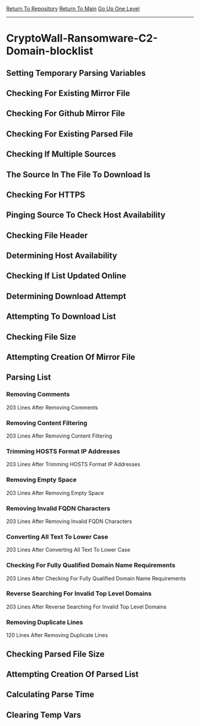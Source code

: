 [Return To Repository](https://github.com/deathbybandaid/piholeparser/)
[Return To Main](https://github.com/deathbybandaid/piholeparser/blob/master/RecentRunLogs/Mainlog.md)
[Go Up One Level](https://github.com/deathbybandaid/piholeparser/blob/master/RecentRunLogs/TopLevelScripts/30-Processing-Blacklists.md)
____________________________________
# CryptoWall-Ransomware-C2-Domain-blocklist
## Setting Temporary Parsing Variables
## Checking For Existing Mirror File
## Checking For Github Mirror File
## Checking For Existing Parsed File
## Checking If Multiple Sources
## The Source In The File To Download Is
## Checking For HTTPS
## Pinging Source To Check Host Availability
## Checking File Header
## Determining Host Availability
## Checking If List Updated Online
## Determining Download Attempt
## Attempting To Download List
## Checking File Size
## Attempting Creation Of Mirror File
## Parsing List
### Removing Comments
203 Lines After Removing Comments
### Removing Content Filtering
203 Lines After Removing Content Filtering
### Trimming HOSTS Format IP Addresses
203 Lines After Trimming HOSTS Format IP Addresses
### Removing Empty Space
203 Lines After Removing Empty Space
### Removing Invalid FQDN Characters
203 Lines After Removing Invalid FQDN Characters
### Converting All Text To Lower Case
203 Lines After Converting All Text To Lower Case
### Checking For Fully Qualified Domain Name Requirements
203 Lines After Checking For Fully Qualified Domain Name Requirements
### Reverse Searching For Invalid Top Level Domains
203 Lines After Reverse Searching For Invalid Top Level Domains
### Removing Duplicate Lines
120 Lines After Removing Duplicate Lines
## Checking Parsed File Size
## Attempting Creation Of Parsed List
## Calculating Parse Time
## Clearing Temp Vars
